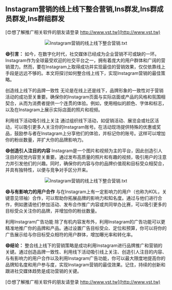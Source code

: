 ## **Instagram营销的线上线下整合营销,Ins群发,Ins群成员群发,Ins群组群发**

[😍想了解推广相关软件的朋友请登录 http://www.vst.tw](http://www.vst.tw)

 <center><img src="https://vst.tw/MP4/tuiguang/png/2.png" alt="Instagram营销的线上线下整合营销.txt"></center>

**😄引言：**
如今，在数字化时代，社交媒体已经成为企业营销不可或缺的一环。Instagram作为全球最受欢迎的社交平台之一，拥有着庞大的用户群体和广阔的营销潜力。然而，要在Instagram上取得成功并实现最佳的营销效果，仅仅依靠线上手段是远远不够的。本文将探讨如何整合线上线下，实现Instagram营销的最佳策略。

创造线上线下的品牌一致性
无论是在线上还是线下，品牌形象的一致性对于营销活动的成功至关重要。确保你的Instagram页面与实际店面或产品的风格和氛围相契合，从而为消费者提供一个连贯的体验。例如，使用相似的颜色、字体和标志，以及在Instagram上展示实际店面的照片和视频。

利用线下活动吸引线上关注
通过组织线下活动，如促销活动、展览会或社区活动，可以吸引更多人关注你的Instagram账号。在活动现场提供特殊的优惠或奖品，鼓励参与者在Instagram上分享他们的体验，并标记你的账号。这样可以增加你的粉丝数量，并扩大你的品牌影响力。

**😄创造引人注目的内容**
Instagram是一个图片和视频为主的平台，因此创造引人注目的视觉内容至关重要。通过发布高质量的照片和有趣的视频，吸引用户的注意力并引发他们的兴趣。同时，确保你的内容与你的品牌价值观和目标受众相契合，并具有独特性，以便与竞争对手区分开来。

 <center><img src="https://vst.tw/MP4/tuiguang/png/2.png" alt="Instagram营销的线上线下整合营销.txt"></center>

**😄与有影响力的用户合作**
与在Instagram上有一定影响力的用户（也称为KOL，关键意见领袖）合作，可以帮助你拓展品牌的影响力和知名度。通过与他们进行合作，例如邀请他们参加活动、发布合作推广内容或共同举办比赛，可以吸引更多的目标受众关注你的品牌，并增加你的粉丝数量。

利用Instagram广告功能
除了有机内容发布外，利用Instagram的广告功能可以更精准地推广你的品牌和产品。通过设置广告目标受众、定位和预算，你可以将你的广告展示给与你目标受众相符的用户群体，增加曝光率和转化率。

**😄结论：**
整合线上线下的营销策略是成功利用Instagram进行品牌推广和营销的关键。通过创造品牌一致性、利用线下活动吸引线上关注、创造引人注目的内容、与有影响力的用户合作以及利用Instagram广告功能，你可以最大限度地提高你的品牌知名度和用户参与度，实现Instagram营销的最佳效果。记住，持续的创新和跟进社交媒体趋势是成功营销的关键。

[😍想了解推广相关软件的朋友请登录 http://www.vst.tw](http://www.vst.tw)



